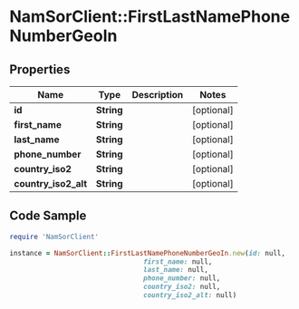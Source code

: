 # NamSorClient::FirstLastNamePhoneNumberGeoIn

## Properties
Name | Type | Description | Notes
------------ | ------------- | ------------- | -------------
**id** | **String** |  | [optional] 
**first_name** | **String** |  | [optional] 
**last_name** | **String** |  | [optional] 
**phone_number** | **String** |  | [optional] 
**country_iso2** | **String** |  | [optional] 
**country_iso2_alt** | **String** |  | [optional] 

## Code Sample

```ruby
require 'NamSorClient'

instance = NamSorClient::FirstLastNamePhoneNumberGeoIn.new(id: null,
                                 first_name: null,
                                 last_name: null,
                                 phone_number: null,
                                 country_iso2: null,
                                 country_iso2_alt: null)
```


